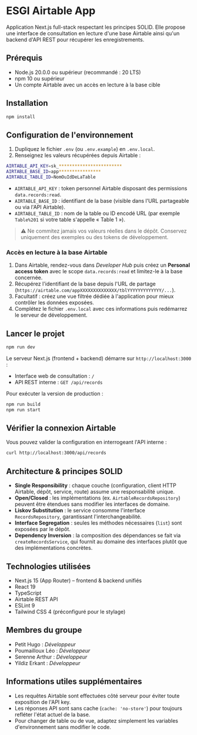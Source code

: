 # ESGI Airtable App

Application Next.js full-stack respectant les principes SOLID. Elle propose une interface de consultation en lecture d'une base Airtable ainsi qu'un backend d'API REST pour récupérer les enregistrements.

## Prérequis

- Node.js 20.0.0 ou supérieur (recommandé : 20 LTS)
- npm 10 ou supérieur
- Un compte Airtable avec un accès en lecture à la base cible

## Installation

```bash
npm install
```

## Configuration de l'environnement

1. Dupliquez le fichier `.env` (ou `.env.example`) en `.env.local`.
2. Renseignez les valeurs récupérées depuis Airtable :

```bash
AIRTABLE_API_KEY=sk_************************
AIRTABLE_BASE_ID=app****************
AIRTABLE_TABLE_ID=NomOuIdDeLaTable
```

- `AIRTABLE_API_KEY` : token personnel Airtable disposant des permissions `data.records:read`.
- `AIRTABLE_BASE_ID` : identifiant de la base (visible dans l'URL partageable ou via l'API Airtable).
- `AIRTABLE_TABLE_ID` : nom de la table ou ID encodé URL (par exemple `Table%201` si votre table s'appelle « Table 1 »).

> ⚠️ Ne commitez jamais vos valeurs réelles dans le dépôt. Conservez uniquement des exemples ou des tokens de développement.

### Accès en lecture à la base Airtable

1. Dans Airtable, rendez-vous dans *Developer Hub* puis créez un **Personal access token** avec le scope `data.records:read` et limitez-le à la base concernée.
2. Récupérez l'identifiant de la base depuis l'URL de partage (`https://airtable.com/appXXXXXXXXXXXXXX/tblYYYYYYYYYYYYY/...`).
3. Facultatif : créez une vue filtrée dédiée à l'application pour mieux contrôler les données exposées.
4. Complétez le fichier `.env.local` avec ces informations puis redémarrez le serveur de développement.

## Lancer le projet

```bash
npm run dev
```

Le serveur Next.js (frontend + backend) démarre sur `http://localhost:3000` :
- Interface web de consultation : `/`
- API REST interne : `GET /api/records`

Pour exécuter la version de production :

```bash
npm run build
npm run start
```

## Vérifier la connexion Airtable

Vous pouvez valider la configuration en interrogeant l'API interne :

```bash
curl http://localhost:3000/api/records
```

## Architecture & principes SOLID

- **Single Responsibility** : chaque couche (configuration, client HTTP Airtable, dépôt, service, route) assume une responsabilité unique.
- **Open/Closed** : les implémentations (ex. `AirtableRecordsRepository`) peuvent être étendues sans modifier les interfaces de domaine.
- **Liskov Substitution** : le service consomme l'interface `RecordsRepository`, garantissant l'interchangeabilité.
- **Interface Segregation** : seules les méthodes nécessaires (`list`) sont exposées par le dépôt.
- **Dependency Inversion** : la composition des dépendances se fait via `createRecordsService`, qui fournit au domaine des interfaces plutôt que des implémentations concrètes.

## Technologies utilisées

- Next.js 15 (App Router) – frontend & backend unifiés
- React 19
- TypeScript
- Airtable REST API
- ESLint 9
- Tailwind CSS 4 (préconfiguré pour le stylage)

## Membres du groupe

- Petit Hugo : *Développeur*
- Poumailloux Léo : *Développeur*
- Serenne Arthur : *Développeur*
- Yildiz Erkant : *Développeur*

## Informations utiles supplémentaires

- Les requêtes Airtable sont effectuées côté serveur pour éviter toute exposition de l'API key.
- Les réponses API sont sans cache (`cache: 'no-store'`) pour toujours refléter l'état actuel de la base.
- Pour changer de table ou de vue, adaptez simplement les variables d'environnement sans modifier le code.
